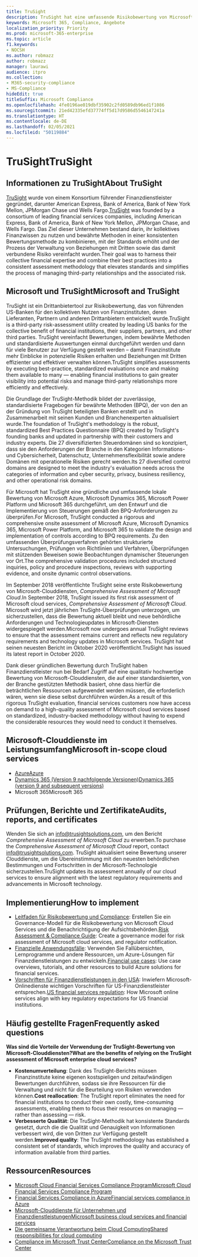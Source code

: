 ```yaml
---
title: TruSight
description: TruSight hat eine umfassende Risikobewertung von Microsoft-Clouddiensten durchgeführt, die auf die strengen Anforderungen der Kunden aus dem Finanzdienstleistungsbereich ausgelegt sind.
keywords: Microsoft 365, Compliance, Angebote
localization_priority: Priority
ms.prod: microsoft-365-enterprise
ms.topic: article
f1.keywords:
- NOCSH
ms.author: robmazz
author: robmazz
manager: laurawi
audience: itpro
ms.collection:
- M365-security-compliance
- MS-Compliance
hideEdit: true
titleSuffix: Microsoft Compliance
ms.openlocfilehash: 4fe0196ae019dbf35902c2fd0589db96ed1f1086
ms.sourcegitcommit: 21ed42335efd37774ff5d17d9586d5546147241a
ms.translationtype: HT
ms.contentlocale: de-DE
ms.lasthandoff: 02/05/2021
ms.locfileid: "50119884"
---
```

# <a name="trusight"></a><span data-ttu-id="f374e-104">TruSight</span><span class="sxs-lookup"><span data-stu-id="f374e-104">TruSight</span></span>

## <a name="about-trusight"></a><span data-ttu-id="f374e-105">Informationen zu TruSight</span><span class="sxs-lookup"><span data-stu-id="f374e-105">About TruSight</span></span>

<span data-ttu-id="f374e-106">[TruSight](https://trusightsolutions.com/) wurde von einem Konsortium führender Finanzdienstleister gegründet, darunter American Express, Bank of America, Bank of New York Mellon, JPMorgan Chase und Wells Fargo.</span><span class="sxs-lookup"><span data-stu-id="f374e-106">[TruSight](https://trusightsolutions.com/) was founded by a consortium of leading financial services companies, including American Express, Bank of America, Bank of New York Mellon, JPMorgan Chase, and Wells Fargo.</span></span> <span data-ttu-id="f374e-107">Das Ziel dieser Unternehmen bestand darin, ihr kollektives Finanzwissen zu nutzen und bewährte Methoden in einer konsistenten Bewertungsmethode zu kombinieren, mit der Standards erhöht und der Prozess der Verwaltung von Beziehungen mit Dritten sowie das damit verbundene Risiko vereinfacht wurden.</span><span class="sxs-lookup"><span data-stu-id="f374e-107">Their goal was to harness their collective financial expertise and combine their best practices into a consistent assessment methodology that elevates standards and simplifies the process of managing third-party relationships and the associated risk.</span></span>

## <a name="microsoft-and-trusight"></a><span data-ttu-id="f374e-108">Microsoft und TruSight</span><span class="sxs-lookup"><span data-stu-id="f374e-108">Microsoft and TruSight</span></span>

<span data-ttu-id="f374e-109">TruSight ist ein Drittanbietertool zur Risikobewertung, das von führenden US-Banken für den kollektiven Nutzen von Finanzinstituten, deren Lieferanten, Partnern und anderen Drittanbietern entwickelt wurde.</span><span class="sxs-lookup"><span data-stu-id="f374e-109">TruSight is a third-party risk-assessment utility created by leading US banks for the collective benefit of financial institutions, their suppliers, partners, and other third parties.</span></span> <span data-ttu-id="f374e-110">TruSight vereinfacht Bewertungen, indem bewährte Methoden und standardisierte Auswertungen einmal durchgeführt werden und dann für viele Benutzer zur Verfügung gestellt werden – damit Finanzinstitute mehr Einblicke in potenzielle Risiken erhalten und Beziehungen mit Dritten effizienter und effektiver verwalten können.</span><span class="sxs-lookup"><span data-stu-id="f374e-110">TruSight simplifies assessments by executing best-practice, standardized evaluations once and making them available to many — enabling financial institutions to gain greater visibility into potential risks and manage third-party relationships more efficiently and effectively.</span></span>

<span data-ttu-id="f374e-111">Die Grundlage der TruSight-Methodik bildet der zuverlässige, standardisierte Fragebogen für bewährte Methoden (BPQ), der von den an der Gründung von TruSight beteiligten Banken erstellt und in Zusammenarbeit mit seinen Kunden und Branchenexperten aktualisiert wurde.</span><span class="sxs-lookup"><span data-stu-id="f374e-111">The foundation of TruSight's methodology is the robust, standardized Best Practices Questionnaire (BPQ) created by TruSight's founding banks and updated in partnership with their customers and industry experts.</span></span> <span data-ttu-id="f374e-112">Die 27 diversifizierten Steuerdomänen sind so konzipiert, dass sie den Anforderungen der Branche in den Kategorien Informations- und Cybersicherheit, Datenschutz, Unternehmensflexibilität sowie andere Domänen mit operationelle Risiken gerecht werden.</span><span class="sxs-lookup"><span data-stu-id="f374e-112">Its 27 diversified control domains are designed to meet the industry's evaluation needs across the categories of information and cyber security, privacy, business resiliency, and other operational risk domains.</span></span>

<span data-ttu-id="f374e-113">Für Microsoft hat TruSight eine gründliche und umfassende lokale Bewertung von Microsoft Azure, Microsoft Dynamics 365, Microsoft Power Platform und Microsoft 365 durchgeführt, um den Entwurf und die Implementierung von Steuerungen gemäß den BPQ-Anforderungen zu überprüfen.</span><span class="sxs-lookup"><span data-stu-id="f374e-113">For Microsoft, TruSight conducted a rigorous and comprehensive onsite assessment of Microsoft Azure, Microsoft Dynamics 365, Microsoft Power Platform, and Microsoft 365 to validate the design and implementation of controls according to BPQ requirements.</span></span> <span data-ttu-id="f374e-114">Zu den umfassenden Überprüfungsverfahren gehörten strukturierte Untersuchungen, Prüfungen von Richtlinien und Verfahren, Überprüfungen mit stützenden Beweisen sowie Beobachtungen dynamischer Steuerungen vor Ort.</span><span class="sxs-lookup"><span data-stu-id="f374e-114">The comprehensive validation procedures included structured inquiries, policy and procedure inspections, reviews with supporting evidence, and onsite dynamic control observations.</span></span>

<span data-ttu-id="f374e-115">Im September 2018 veröffentlichte TruSight seine erste Risikobewertung von Microsoft-Clouddiensten, *Comprehensive Assessment of Microsoft Cloud*.</span><span class="sxs-lookup"><span data-stu-id="f374e-115">In September 2018, TruSight issued its first risk assessment of Microsoft cloud services, *Comprehensive Assessment of Microsoft Cloud*.</span></span> <span data-ttu-id="f374e-116">Microsoft wird jetzt jährlichen TruSight-Überprüfungen unterzogen, um sicherzustellen, dass die Bewertung aktuell bleibt und neue behördliche Anforderungen und Technologieupdates in Microsoft-Diensten widergespiegelt werden.</span><span class="sxs-lookup"><span data-stu-id="f374e-116">Microsoft now undergoes annual TruSight reviews to ensure that the assessment remains current and reflects new regulatory requirements and technology updates in Microsoft services.</span></span> <span data-ttu-id="f374e-117">TruSight hat seinen neuesten Bericht im Oktober 2020 veröffentlicht.</span><span class="sxs-lookup"><span data-stu-id="f374e-117">TruSight has issued its latest report in October 2020.</span></span>

<span data-ttu-id="f374e-118">Dank dieser gründlichen Bewertung durch TruSight haben Finanzdienstleister nun bei Bedarf Zugriff auf eine qualitativ hochwertige Bewertung von Microsoft-Clouddiensten, die auf einer standardisierten, von der Branche gestützten Methodik basiert, ohne dass hierfür die beträchtlichen Ressourcen aufgewendet werden müssen, die erforderlich wären, wenn sie diese selbst durchführen würden.</span><span class="sxs-lookup"><span data-stu-id="f374e-118">As a result of this rigorous TruSight evaluation, financial services customers now have access on demand to a high-quality assessment of Microsoft cloud services based on standardized, industry-backed methodology without having to expend the considerable resources they would need to conduct it themselves.</span></span>

## <a name="microsoft-in-scope-cloud-services"></a><span data-ttu-id="f374e-119">Microsoft-Clouddienste im Leistungsumfang</span><span class="sxs-lookup"><span data-stu-id="f374e-119">Microsoft in-scope cloud services</span></span>

- [<span data-ttu-id="f374e-120">Azure</span><span class="sxs-lookup"><span data-stu-id="f374e-120">Azure</span></span>](https://aka.ms/AzureCompliance)
- [<span data-ttu-id="f374e-121">Dynamics 365 (Version 9 nachfolgende Versionen)</span><span class="sxs-lookup"><span data-stu-id="f374e-121">Dynamics 365 (version 9 and subsequent versions)</span></span>](https://aka.ms/d365-compliance-list)
- <span data-ttu-id="f374e-122">Microsoft 365</span><span class="sxs-lookup"><span data-stu-id="f374e-122">Microsoft 365</span></span>

## <a name="audits-reports-and-certificates"></a><span data-ttu-id="f374e-123">Prüfungen, Berichte und Zertifikate</span><span class="sxs-lookup"><span data-stu-id="f374e-123">Audits, reports, and certificates</span></span>

<span data-ttu-id="f374e-124">Wenden Sie sich an info@trusightsolutions.com, um den Bericht *Comprehensive Assessment of Microsoft Cloud* zu erwerben.</span><span class="sxs-lookup"><span data-stu-id="f374e-124">To purchase the *Comprehensive Assessment of Microsoft Cloud* report, contact info@trusightsolutions.com.</span></span> <span data-ttu-id="f374e-125">TruSight aktualisiert seine Bewertung unserer Clouddienste, um die Übereinstimmung mit den neuesten behördlichen Bestimmungen und Fortschritten in der Microsoft-Technologie sicherzustellen.</span><span class="sxs-lookup"><span data-stu-id="f374e-125">TruSight updates its assessment annually of our cloud services to ensure alignment with the latest regulatory requirements and advancements in Microsoft technology.</span></span>

## <a name="how-to-implement"></a><span data-ttu-id="f374e-126">Implementierung</span><span class="sxs-lookup"><span data-stu-id="f374e-126">How to implement</span></span>

- <span data-ttu-id="f374e-127">[Leitfaden für Risikobewertung und Compliance](https://aka.ms/RiskGovernanceGuide): Erstellen Sie ein Governance-Modell für die Risikobewertung von Microsoft Cloud Services und die Benachrichtigung der Aufsichtsbehörden.</span><span class="sxs-lookup"><span data-stu-id="f374e-127">[Risk Assessment & Compliance Guide](https://aka.ms/RiskGovernanceGuide): Create a governance model for risk assessment of Microsoft cloud services, and regulator notification.</span></span>
- <span data-ttu-id="f374e-128">[Finanzielle Anwendungsfälle](/azure/industry/financial/): Verwenden Sie Fallübersichten, Lernprogramme und andere Ressourcen, um Azure-Lösungen für Finanzdienstleistungen zu entwickeln.</span><span class="sxs-lookup"><span data-stu-id="f374e-128">[Financial use cases](/azure/industry/financial/): Use case overviews, tutorials, and other resources to build Azure solutions for financial services.</span></span>
- <span data-ttu-id="f374e-129">[Vorschriften für Finanzdienstleistungen in den USA](https://aka.ms/FinServ-Guide-US): Inwiefern Microsoft-Onlinedienste wichtigen Vorschriften für US-Finanzdienstleister entsprechen.</span><span class="sxs-lookup"><span data-stu-id="f374e-129">[US financial services regulation](https://aka.ms/FinServ-Guide-US): How Microsoft online services align with key regulatory expectations for US financial institutions.</span></span>

## <a name="frequently-asked-questions"></a><span data-ttu-id="f374e-130">Häufig gestellte Fragen</span><span class="sxs-lookup"><span data-stu-id="f374e-130">Frequently asked questions</span></span>

<span data-ttu-id="f374e-131">**Was sind die Vorteile der Verwendung der TruSight-Bewertung von Microsoft-Clouddiensten?**</span><span class="sxs-lookup"><span data-stu-id="f374e-131">**What are the benefits of relying on the TruSight assessment of Microsoft enterprise cloud services?**</span></span>

- <span data-ttu-id="f374e-132">**Kostenumverteilung**: Dank des TruSight-Berichts müssen Finanzinstitute keine eigenen kostspieligen und zeitaufwändigen Bewertungen durchführen, sodass sie ihre Ressourcen für die Verwaltung und nicht für die Beurteilung von Risiken verwenden können.</span><span class="sxs-lookup"><span data-stu-id="f374e-132">**Cost reallocation**: The TruSight report eliminates the need for financial institutions to conduct their own costly, time-consuming assessments, enabling them to focus their resources on managing — rather than assessing — risk.</span></span>
- <span data-ttu-id="f374e-133">**Verbesserte Qualität**: Die TruSight-Methodik hat konsistente Standards gesetzt, durch die die Qualität und Genauigkeit von Informationen verbessert wird, die von Dritten zur Verfügung gestellt werden.</span><span class="sxs-lookup"><span data-stu-id="f374e-133">**Improved quality**: The TruSight methodology has established a consistent set of standards, which improves the quality and accuracy of information available from third parties.</span></span>

## <a name="resources"></a><span data-ttu-id="f374e-134">Ressourcen</span><span class="sxs-lookup"><span data-stu-id="f374e-134">Resources</span></span>

- [<span data-ttu-id="f374e-135">Microsoft Cloud Financial Services Compliance Program</span><span class="sxs-lookup"><span data-stu-id="f374e-135">Microsoft Cloud Financial Services Compliance Program</span></span>](https://aka.ms/FSCP-Print)
- [<span data-ttu-id="f374e-136">Financial Services Compliance in Azure</span><span class="sxs-lookup"><span data-stu-id="f374e-136">Financial services compliance in Azure</span></span>](https://aka.ms/FinServ-Compliance-Azure)
- [<span data-ttu-id="f374e-137">Microsoft-Clouddienste für Unternehmen und Finanzdienstleistungen</span><span class="sxs-lookup"><span data-stu-id="f374e-137">Microsoft business cloud services and financial services</span></span>](https://aka.ms/FinServ-Compliance)
- [<span data-ttu-id="f374e-138">Die gemeinsame Verantwortung beim Cloud Computing</span><span class="sxs-lookup"><span data-stu-id="f374e-138">Shared responsibilities for cloud computing</span></span>](https://aka.ms/sharedresponsibility)
- [<span data-ttu-id="f374e-139">Compliance im Microsoft Trust Center</span><span class="sxs-lookup"><span data-stu-id="f374e-139">Compliance on the Microsoft Trust Center</span></span>](https://www.microsoft.com/trust-center/compliance/compliance-overview)
